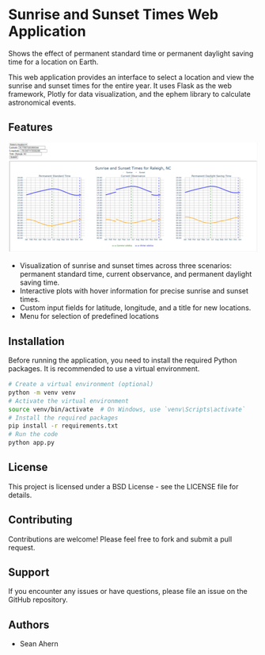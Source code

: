 # Sunrise and Sunset Times Web Application

Shows the effect of permanent standard time or permanent daylight saving time for a location on Earth.

This web application provides an interface to select a location and view the sunrise and sunset times for the entire year. It uses Flask as the web framework, Plotly for data visualization, and the ephem library to calculate astronomical events.

## Features

![Image of sunrise/sunset times for Raleigh, NC](Raleigh.png)

- Visualization of sunrise and sunset times across three scenarios: permanent standard time, current
   observance, and permanent daylight saving time.
- Interactive plots with hover information for precise sunrise and sunset times.
- Custom input fields for latitude, longitude, and a title for new locations.
- Menu for selection of predefined locations

## Installation

Before running the application, you need to install the required Python packages. It is recommended to use a virtual environment.

```bash
# Create a virtual environment (optional)
python -m venv venv
# Activate the virtual environment
source venv/bin/activate  # On Windows, use `venv\Scripts\activate`
# Install the required packages
pip install -r requirements.txt
# Run the code
python app.py
```

## License
This project is licensed under a BSD License - see the LICENSE file for details.

## Contributing
Contributions are welcome! Please feel free to fork and submit a pull request.


## Support
If you encounter any issues or have questions, please file an issue on the GitHub repository.

## Authors
- Sean Ahern